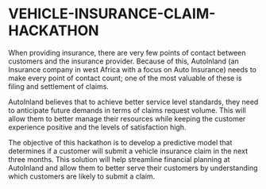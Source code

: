 # VEHICLE-INSURANCE-CLAIM-HACKATHON

When providing insurance, there are very few points of contact between customers and the insurance provider. Because of this, AutoInland (an Insurance company in west Africa with a focus on Auto Insurance) needs to make every point of contact count; one of the most valuable of these is filing and settlement of claims.

AutoInland believes that to achieve better service level standards, they need to anticipate future demands in terms of claims request volume. This will allow them to better manage their resources while keeping the customer experience positive and the levels of satisfaction high.

The objective of this hackathon is to develop a predictive model that determines if a customer will submit a vehicle insurance claim in the next three months. This solution will help streamline financial planning at AutoInland and allow them to better serve their customers by understanding which customers are likely to submit a claim.
